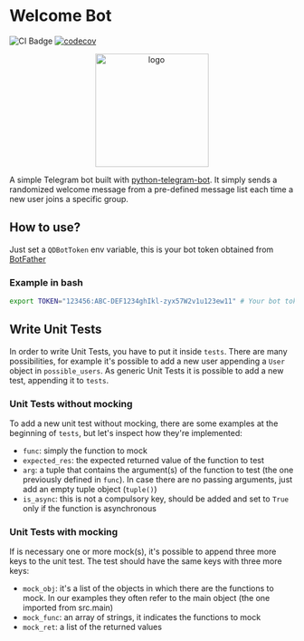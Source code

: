 # Welcome Bot
![CI Badge](https://github.com/QD-2022/Welcome-Bot/actions/workflows/ci.yml/badge.svg)
[![codecov](https://codecov.io/gh/QD-2022/Welcome-Bot/branch/main/graph/badge.svg?token=QCEZL2UKWD)](https://codecov.io/gh/QD-2022/Welcome-Bot)

<p align="center">
    <img src="icon.jpeg" alt="logo" width="200">
</p>

A simple Telegram bot built with [python-telegram-bot](https://python-telegram-bot.org/).
It simply sends a randomized welcome message from a pre-defined message list each time a new user joins a specific group.

## How to use?
Just set a `QDBotToken` env variable, this is your bot token obtained from [BotFather](https://t.me/botfather)

### Example in bash
```bash
export TOKEN="123456:ABC-DEF1234ghIkl-zyx57W2v1u123ew11" # Your bot token
```

## Write Unit Tests
In order to write Unit Tests, you have to put it inside `tests`.
There are many possibilities, for example it's possible to add a new user appending a `User` object in `possible_users`.
As generic Unit Tests it is possible to add a new test, appending it to `tests`.

### Unit Tests without mocking
To add a new unit test without mocking, there are some examples at the beginning of `tests`, but let's inspect how they're implemented:
- `func`: simply the function to mock
- `expected_res`: the expected returned value of the function to test
- `arg`: a tuple that contains the argument(s) of the function to test (the one previously defined in `func`). In case there are no passing arguments, just add an empty tuple object (`tuple()`)
- `is_async`: this is not a compulsory key, should be added and set to `True` only if the function is asynchronous

### Unit Tests with mocking
If is necessary one or more mock(s), it's possible to append three more keys to the unit test. The test should have the same keys with three more keys:
- `mock_obj`: it's a list of the objects in which there are the functions to mock. In our examples they often refer to the main object (the one imported from src.main)
- `mock_func`: an array of strings, it indicates the functions to mock
- `mock_ret`: a list of the returned values